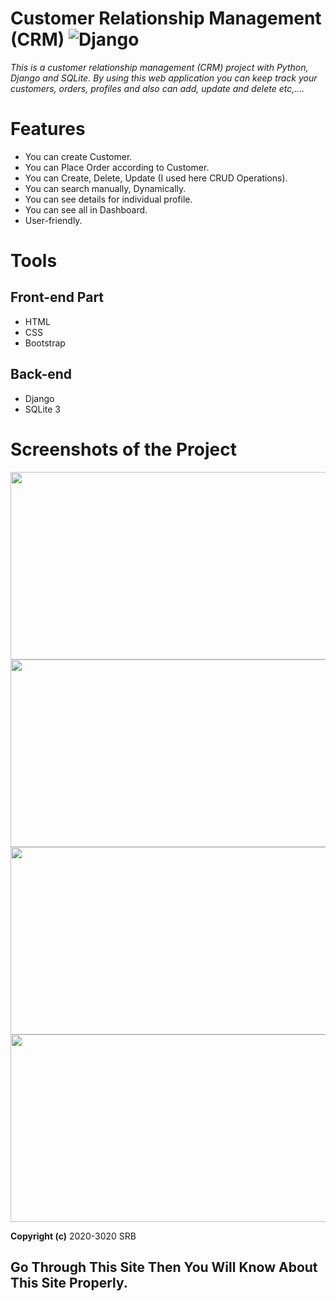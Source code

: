# Customer Relationship Management (CRM) ![Django](https://img.shields.io/badge/-Django-%23092E20?style=flat-square&logo=Django&logoColor=white)
*This is a customer relationship management (CRM) project with Python, Django and SQLite. By using this web application you can keep track your customers, orders, profiles and also can add, update and delete etc,....*

# Features
* You can create Customer.
* You can Place Order according to Customer.
* You can Create, Delete, Update (I used here CRUD Operations).
* You can search manually, Dynamically.
* You can see details for individual profile.
* You can see all in Dashboard.
* User-friendly.

# Tools
## Front-end Part
* HTML
* CSS
* Bootstrap
## Back-end
* Django
* SQLite 3

# Screenshots of the Project
<p align="center">
  <img width="660" height="300" src="static/screenshots/c.png">
  <img width="660" height="300" src="static/screenshots/a.png">
  <img width="660" height="300" src="static/screenshots/b.png">
  <img width="660" height="300" src="static/screenshots/d.png">
</p>

**Copyright (c)** 2020-3020 SRB

## Go Through This Site Then You Will Know About This Site Properly.

